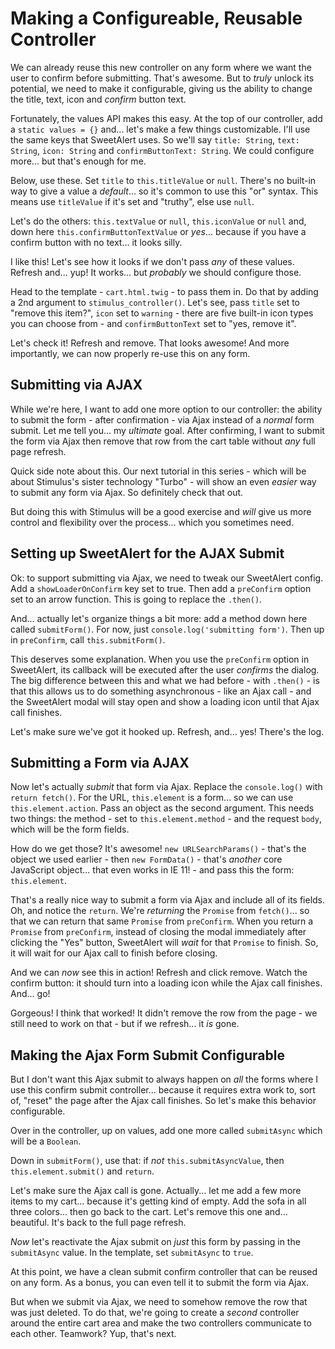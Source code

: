 # Making a Configureable, Reusable Controller

We can already reuse this new controller on any form where we want the user to
confirm before submitting. That's awesome. But to *truly* unlock its potential,
we need to make it configurable, giving us the ability to change the title, text,
icon and *confirm* button text.

Fortunately, the values API makes this easy. At the top of our controller, add a
`static values = {}` and... let's make a few things customizable. I'll use the
same keys that SweetAlert uses. So we'll say `title: String`, `text: String`,
`icon: String` and `confirmButtonText: String`. We could configure more... but
that's enough for me.

Below, use these. Set `title` to `this.titleValue` or `null`. There's no built-in
way to give a value a *default*... so it's common to use this "or" syntax. This
means use `titleValue` if it's set and "truthy", else use `null`.

Let's do the others: `this.textValue` or `null`, `this.iconValue` or `null` and,
down here  `this.confirmButtonTextValue` or *yes*... because if you have a confirm
button with no text... it looks silly.

I like this! Let's see how it looks if we don't pass *any* of these values. Refresh
and... yup! It works... but *probably* we should configure those.

Head to the template - `cart.html.twig` - to pass them in. Do that by adding a
2nd argument to `stimulus_controller()`. Let's see, pass `title` set to
"remove this item?", `icon` set to `warning` - there are five built-in icon types
you can choose from - and `confirmButtonText` set to "yes, remove it".

Let's check it! Refresh and remove. That looks awesome! And more importantly, we
can now properly re-use this on any form.

## Submitting via AJAX

While we're here, I want to add one more option to our controller: the ability to
submit the form - after confirmation - via Ajax instead of a *normal* form submit.
Let me tell you... my *ultimate* goal. After confirming, I want to submit the form
via Ajax then remove that row from the cart table without *any* full page refresh.

Quick side note about this. Our next tutorial in this series - which will be about
Stimulus's sister technology "Turbo" - will show an even *easier* way to submit
any form via Ajax. So definitely check that out.

But doing this with Stimulus will be a good exercise and *will* give us more
control and flexibility over the process... which you sometimes need.

## Setting up SweetAlert for the AJAX Submit

Ok: to support submitting via Ajax, we need to tweak our SweetAlert config. Add
a `showLoaderOnConfirm` key set to true. Then add a `preConfirm` option set to
an arrow function. This is going to replace the `.then()`.

And... actually let's organize things a bit more: add a method down here
called `submitForm()`. For now, just `console.log('submitting form')`. Then up in
`preConfirm`, call `this.submitForm()`.

This deserves some explanation. When you use the `preConfirm` option in SweetAlert,
its callback will be executed after the user *confirms* the dialog. The big
difference between this and what we had before - with `.then()` - is that this
allows us to do something asynchronous - like an Ajax call - and the SweetAlert
modal will stay open and show a loading icon until that Ajax call finishes.

Let's make sure we've got it hooked up. Refresh, and... yes! There's the log.

## Submitting a Form via AJAX

Now let's actually *submit* that form via Ajax. Replace the `console.log()` with
`return fetch()`. For the URL, `this.element` is a form... so we can use
`this.element.action`. Pass an object as the second argument. This needs two things:
the method - set to `this.element.method` - and the request `body`, which will be
the form fields.

How do we get those? It's awesome! `new URLSearchParams()` - that's the object
we used earlier - then `new FormData()` - that's *another* core JavaScript object...
that even works in IE 11! - and pass this the form: `this.element`.

That's a really nice way to submit a form via Ajax and include all of its fields.
Oh, and notice the `return`. We're *returning* the `Promise` from `fetch()`... so
that we can return that same `Promise` from `preConfirm`. When you return a
`Promise` from `preConfirm`, instead of closing the modal immediately after
clicking the "Yes" button, SweetAlert will *wait* for that `Promise` to finish.
So, it will wait for our Ajax call to finish before closing.

And we can *now* see this in action! Refresh and click remove. Watch the confirm
button: it should turn into a loading icon while the Ajax call finishes. And...
go!

Gorgeous! I think that worked! It didn't remove the row from the page - we still
need to work on that - but if we refresh... it *is* gone.

## Making the Ajax Form Submit Configurable

But I don't want this Ajax submit to always happen on *all* the forms where I use
this confirm submit controller... because it requires extra work to, sort of,
"reset" the page after the Ajax call finishes. So let's make this behavior
configurable.

Over in the controller, up on values, add one more called `submitAsync` which
will be a `Boolean`.

Down in `submitForm()`, use that: if *not* `this.submitAsyncValue`,
then `this.element.submit()` and `return`.

Let's make sure the Ajax call is gone. Actually... let me add a few more items
to my cart... because it's getting kind of empty. Add the sofa in all three
colors... then go back to the cart. Let's remove this one and... beautiful. It's
back to the full page refresh.

*Now* let's reactivate the Ajax submit on *just* this form by passing in the
`submitAsync` value. In the template, set `submitAsync` to `true`.

At this point, we have a clean submit confirm controller that can be reused on
any form. As a bonus, you can even tell it to submit the form via Ajax.

But when we submit via Ajax, we need to somehow remove the row that was just deleted.
To do that, we're going to create a *second* controller around the entire cart
area and make the two controllers communicate to each other. Teamwork? Yup,
that's next.
